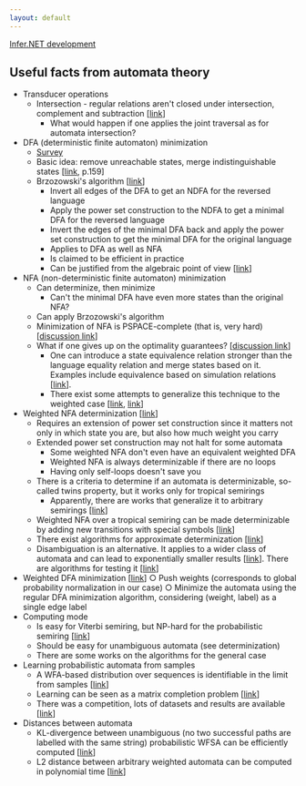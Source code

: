 ```yaml
---
layout: default
---
```

[Infer.NET development](index.md)

## Useful facts from automata theory

*   Transducer operations
    *   Intersection - regular relations aren't closed under intersection, complement and subtraction \[[link]()\]
        *   What would happen if one applies the joint traversal as for automata intersection?
*   DFA (deterministic finite automaton) minimization
    *   [Survey](https://arxiv.org/pdf/1010.5318.pdf)
    *   Basic idea: remove unreachable states, merge indistinguishable states \[[link](https://mcdtu.files.wordpress.com/2017/03/introduction-to-automata-theory.pdf), p.159\]
    *   Brzozowski's algorithm \[[link](https://homepage.tudelft.nl/c9d1n/talks/brz-coin.pdf)\]
        *   Invert all edges of the DFA to get an NDFA for the reversed language
        *   Apply the power set construction to the NDFA to get a minimal DFA for the reversed language
        *   Invert the edges of the minimal DFA back and apply the power set construction to get the minimal DFA for the original language
        *   Applies to DFA as well as NFA
        *   Is claimed to be efficient in practice
        *   Can be justified from the algebraic point of view \[[link](http://www.alexandrasilva.org/files/RechabilityObservability.pdf)\]
*   NFA (non-deterministic finite automaton) minimization
    *   Can determinize, then minimize
        *   Can't the minimal DFA have even more states than the original NFA?
    *   Can apply Brzozowski's algorithm
    *   Minimization of NFA is PSPACE-complete (that is, very hard) \[[discussion link](https://cstheory.stackexchange.com/questions/10829/computing-the-minimal-nfa-for-a-dfa?rq=1)\]
    *   What if one gives up on the optimality guarantees? \[[discussion link](https://cstheory.stackexchange.com/questions/18074/simplification-of-weighted-nfa)\]
        *   One can introduce a state equivalence relation stronger than the language equality relation and merge states based on it. Examples include equivalence based on simulation relations \[[link](https://arxiv.org/pdf/1210.6624v1.pdf)\].
        *   There exist some attempts to generalize this technique to the weighted case \[[link](https://people.cs.umu.se/johanna/bisimulation/hogmalmay07c.pdf), [link](https://www.sciencedirect.com/science/article/pii/S0304397507008614)\]
*   Weighted NFA determinization \[[link]()\]
    *   Requires an extension of power set construction since it matters not only in which state you are, but also how much weight you carry
    *   Extended power set construction may not halt for some automata
        *   Some weighted NFA don't even have an equivalent weighted DFA
        *   Weighted NFA is always determinizable if there are no loops
        *   Having only self-loops doesn't save you
    *   There is a criteria to determine if an automata is determinizable, so-called twins property, but it works only for tropical semirings
        *   Apparently, there are works that generalize it to arbitrary semirings \[[link](http://adambuchsbaum.com/papers/det-sicomp.pdf)\]
    *   Weighted NFA over a tropical semiring can be made determinizable by adding new transitions with special symbols \[[link](https://cs.nyu.edu/~mohri/pub/tcs3.pdf)\]
    *   There exist algorithms for approximate determinization \[[link](http://www.faculty.idc.ac.il/udiboker/files/ApproxDetF.pdf)\]
    *   Disambiguation is an alternative. It applies to a wider class of automata and can lead to exponentially smaller results \[[link](https://cs.nyu.edu/~mohri/pub/dis.pdf)\]. There are algorithms for testing it \[[link](https://cs.nyu.edu/~mohri/pub/namb.pdf)\]
*   Weighted DFA minimization \[[link](https://cs.nyu.edu/~mohri/pub/fla.pdf)\]
		○ Push weights (corresponds to global probability normalization in our case)
		○ Minimize the automata using the regular DFA minimization algorithm, considering (weight, label) as a single edge label
*   Computing mode
    *   Is easy for Viterbi semiring, but NP-hard for the probabilistic semiring \[[link](http://aclweb.org/anthology/W/W13/W13-18.pdf)\]
    *   Should be easy for unambiguous automata (see determinization)
    *   There are some works on the algorithms for the general case
*   Learning probabilistic automata from samples
    *   A WFA-based distribution over sequences is identifiable in the limit from samples \[[link](https://pdfs.semanticscholar.org/aaae/e4a7f71f030536d67aa801dd07f2532838ee.pdf)\]
    *   Learning can be seen as a matrix completion problem \[[link](http://papers.nips.cc/paper/4697-spectral-learning-of-general-weighted-automata-via-constrained-matrix-completion.pdf)\]
    *   There was a competition, lots of datasets and results are available \[[link](http://ai.cs.umbc.edu/icgi2012/challenge/Pautomac/index.php)\]
*   Distances between automata
    *   KL-divergence between unambiguous (no two successful paths are labelled with the same string) probabilistic WFSA can be efficiently computed \[[link](https://cs.nyu.edu/~mohri/pub/kl.pdf)\]
    *   L2 distance between arbitrary weighted automata can be computed in polynomial time  \[[link](https://cs.nyu.edu/~mohri/pub/lpnorm.pdf)\]
